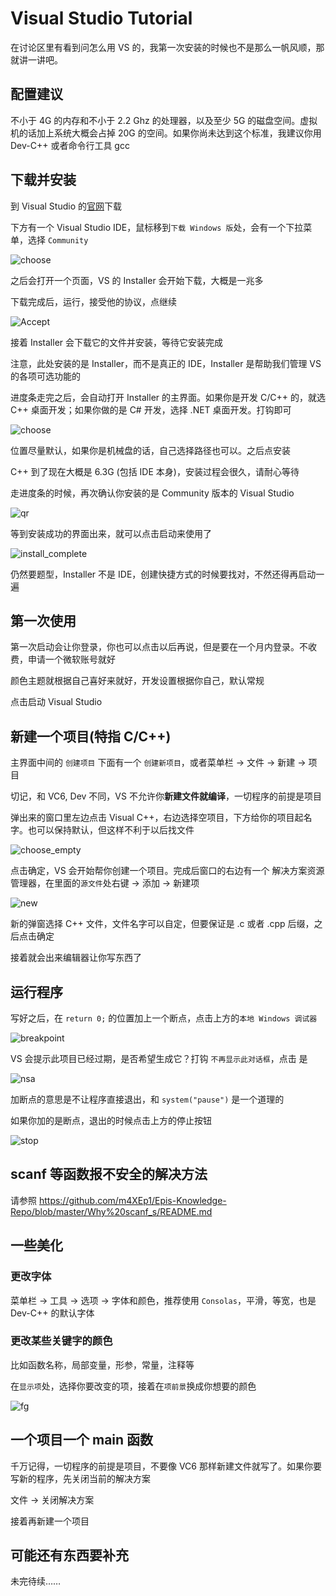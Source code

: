 # Visual Studio Tutorial

在讨论区里有看到问怎么用 VS 的，我第一次安装的时候也不是那么一帆风顺，那就讲一讲吧。

## 配置建议

不小于 4G 的内存和不小于 2.2 Ghz 的处理器，以及至少 5G 的磁盘空间。虚拟机的话加上系统大概会占掉 20G 的空间。如果你尚未达到这个标准，我建议你用 Dev-C++ 或者命令行工具 gcc

## 下载并安装

到 Visual Studio 的[官网](https://www.visualstudio.com/zh-hans/)下载

下方有一个 Visual Studio IDE，鼠标移到`下载 Windows 版`处，会有一个下拉菜单，选择 `Community`

![choose](Community.png)

之后会打开一个页面，VS 的 Installer 会开始下载，大概是一兆多

下载完成后，运行，接受他的协议，点继续

![Accept](Accept.png)

接着 Installer 会下载它的文件并安装，等待它安装完成

注意，此处安装的是 Installer，而不是真正的 IDE，Installer 是帮助我们管理 VS 的各项可选功能的

进度条走完之后，会自动打开 Installer 的主界面。如果你是开发 C/C++ 的，就选 C++ 桌面开发；如果你做的是 C# 开发，选择 .NET 桌面开发。打钩即可

![choose](choose.png)

位置尽量默认，如果你是机械盘的话，自己选择路径也可以。之后点安装

C++ 到了现在大概是 6.3G (包括 IDE 本身)，安装过程会很久，请耐心等待

走进度条的时候，再次确认你安装的是 Community 版本的 Visual Studio

![qr](qr.png)

等到安装成功的界面出来，就可以点击启动来使用了

![install_complete](install_complete.png)

仍然要题型，Installer 不是 IDE，创建快捷方式的时候要找对，不然还得再启动一遍

## 第一次使用

第一次启动会让你登录，你也可以点击以后再说，但是要在一个月内登录。不收费，申请一个微软账号就好

颜色主题就根据自己喜好来就好，开发设置根据你自己，默认常规

点击启动 Visual Studio

## 新建一个项目(特指 C/C++)

主界面中间的 `创建项目` 下面有一个 `创建新项目`，或者菜单栏 -> 文件 -> 新建 -> 项目

切记，和 VC6, Dev 不同，VS 不允许你**新建文件就编译**，一切程序的前提是项目

弹出来的窗口里左边点击 Visual C++，右边选择空项目，下方给你的项目起名字。也可以保持默认，但这样不利于以后找文件

![choose_empty](choose_empty.png)

点击确定，VS 会开始帮你创建一个项目。完成后窗口的右边有一个 解决方案资源管理器，在里面的`源文件`处右键 -> 添加 -> 新建项

![new](new.png)

新的弹窗选择 C++ 文件，文件名字可以自定，但要保证是 .c 或者 .cpp 后缀，之后点击确定

接着就会出来编辑器让你写东西了

## 运行程序

写好之后，在 `return 0;` 的位置加上一个断点，点击上方的`本地 Windows 调试器`

![breakpoint](breakpoint.png)

VS 会提示此项目已经过期，是否希望生成它？打钩 `不再显示此对话框`，点击 是

![nsa](notshowanymore.png)

加断点的意思是不让程序直接退出，和 `system("pause")` 是一个道理的

如果你加的是断点，退出的时候点击上方的停止按钮

![stop](stop.png)

## scanf 等函数报不安全的解决方法

请参照 https://github.com/m4XEp1/Epis-Knowledge-Repo/blob/master/Why%20scanf_s/README.md

## 一些美化

### 更改字体

菜单栏 -> 工具 -> 选项 -> 字体和颜色，推荐使用 `Consolas`，平滑，等宽，也是 Dev-C++ 的默认字体

### 更改某些关键字的颜色

比如函数名称，局部变量，形参，常量，注释等

在`显示项`处，选择你要改变的项，接着在`项前景`换成你想要的颜色

![fg](fg.png)

## 一个项目一个 main 函数

千万记得，一切程序的前提是项目，不要像 VC6 那样新建文件就写了。如果你要写新的程序，先关闭当前的解决方案

文件 -> 关闭解决方案

接着再新建一个项目

## 可能还有东西要补充

未完待续……
